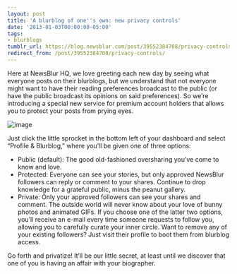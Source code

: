 ```yaml
---
layout: post
title: 'A blurblog of one''s own: new privacy controls'
date: '2013-01-03T00:00:00-05:00'
tags:
- blurblogs
tumblr_url: https://blog.newsblur.com/post/39552384708/privacy-controls
redirect_from: /post/39552384708/privacy-controls/
---
```

Here at NewsBlur HQ, we love greeting each new day by seeing what everyone posts on their blurblogs, but we understand that not everyone might want to have their reading preferences broadcast to the public (or have the public broadcast its opinions on said preferences). So we’re introducing a special new service for premium account holders that allows you to protect your posts from prying eyes.

![image](https://s3.amazonaws.com/static.newsblur.com/blog/Screen%20Shot%202012-12-17%20at%20Dec%2017%2012.17.51%20PM.png)

Just click the little sprocket in the bottom left of your dashboard and select “Profile & Blurblog,” where you’ll be given one of three options:

- Public (default): The good old-fashioned oversharing you’ve come to know and love.
- Protected: Everyone can see your stories, but only approved NewsBlur followers can reply or comment to your shares. Continue to drop knowledge for a grateful public, minus the peanut gallery.
- Private: Only your approved followers can see your shares and comment. The outside world will never know about your love of bunny photos and animated GIFs. If you choose one of the latter two options, you’ll receive an e-mail every time someone requests to follow you, allowing you to carefully curate your inner circle. Want to remove any of your existing followers? Just visit their profile to boot them from blurblog access.

Go forth and privatize! It’ll be our little secret, at least until we discover that one of you is having an affair with your biographer.

